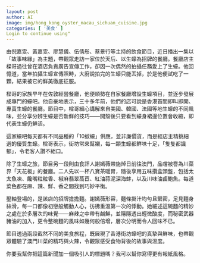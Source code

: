 ```yaml
---
layout: post
author: AI
image: img/hong_kong_oyster_macau_sichuan_cuisine.jpg
categories: [ '美食' ]
Login to continue using"
---
```

由倪嘉雯、黃嘉雯、廖慧儀、伍倩彤、蔡景行等主持的飲食節目，近日播出一集以「故事味緣」為主題，帶觀眾走訪一家位於天后、以生蠔為招牌的餐廳。餐廳店主樑哥過往曾在酒店負責廣告宣傳工作，卻因一次偶然的拍攝任務愛上了生蠔。他回憶道，當年拍攝生蠔宣傳照時，大廚說拍完的生蠔只能丟掉，於是他便試吃了一顆，結果被它的鮮美徹底征服。  

樑哥的家族早年在佐敦經營餐廳，他便順勢在自家餐廳增設生蠔項目，並逐步發展成專門的蠔吧。他自豪地表示，三十多年前，他們的店可說是香港首間即叫即開、專賣生蠔的餐廳。節目中，樑哥細心講解來自美國、韓國、法國等地生蠔的不同風味，並分享分辨生蠔是否新鮮的技巧——開殼後只要看到蠔身裙邊位置會收縮，即代表生蠔仍鮮活。  

這家蠔吧每天都有不同品種的「10蚊蠔」供應，並非廉價貨，而是經店主精挑細選的優質生蠔。樑哥表示，街坊常來幫襯，每一顆生蠔都鮮味十足，「隻隻都識郁」，令老客人讚不絕口。  

除了生蠔之旅，節目另一段則由食評人謝嫣薇帶施焯日前往澳門，品嚐被譽為川菜界「天花板」的餐廳。二人先以一杯八寶茶暖胃，隨後享用五味攢盒頭盤，包括太太魚凍、饞嘴粒粒香、椒麻翡翠萵苣、紅油蒜泥深海蚌，以及川味油鹵鮑魚。每道菜色都在麻、辣、鮮、香之間找到巧妙平衡。  

壓軸登場的，是該店的招牌擔擔麵。謝嫣薇形容，麵條掛汁均勻且緊密，足見麵身絲滑，每一口都像初戀般觸動人心，彷彿重溫第一次的悸動。她細述這碗麵的精妙之處在於多層次的味覺——麻辣之中帶有鹹鮮，並隱隱透出輕微酸度，而秘密武器豬油的加入，更令整碗麵的風味如幾何般倍增，層次分明而令人回味不已。  

節目透過兩段截然不同的美食旅程，既展現了香港街坊蠔吧的真摯與鮮味，也帶觀眾體驗了澳門川菜的精巧與火辣，令觀眾感受食物背後的故事與溫度。  

你要我幫你把這篇新聞加一個吸引人的標題嗎？我可以幫你寫得更有報紙風格。